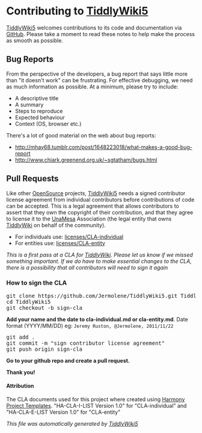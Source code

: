 <h1 class=''>Contributing to <a class=' tw-tiddlylink tw-tiddlylink-resolves' href='http://tiddlywiki.com/static/TiddlyWiki5.html'>TiddlyWiki5</a></h1><p><a class=' tw-tiddlylink tw-tiddlylink-resolves' href='http://tiddlywiki.com/static/TiddlyWiki5.html'>TiddlyWiki5</a> welcomes contributions to its code and documentation via <a class='tw-tiddlylink-external' href='https://github.com/Jermolene/TiddlyWiki5' target='_blank'>GitHub</a>. Please take a moment to read these notes to help make the process as smooth as possible.</p><h2 class=''>Bug Reports</h2><p>From the perspective of the developers, a bug report that says little more than &quot;it doesn't work&quot; can be frustrating. For effective debugging, we need as much information as possible. At a minimum, please try to include:</p><ul><li>A descriptive title</li><li>A summary</li><li>Steps to reproduce</li><li>Expected behaviour</li><li>Context (OS, browser etc.)</li></ul><p>There's a lot of good material on the web about bug reports:</p><ul><li><a class='tw-tiddlylink-external' href='http://mhay68.tumblr.com/post/1648223018/what-makes-a-good-bug-report' target='_blank'>http://mhay68.tumblr.com/post/1648223018/what-makes-a-good-bug-report</a></li><li><a class='tw-tiddlylink-external' href='http://www.chiark.greenend.org.uk/~sgtatham/bugs.html' target='_blank'>http://www.chiark.greenend.org.uk/~sgtatham/bugs.html</a></li></ul><h2 class=''>Pull Requests</h2><p>Like other <a class=' tw-tiddlylink tw-tiddlylink-resolves' href='http://tiddlywiki.com/static/OpenSource.html'>OpenSource</a> projects, <a class=' tw-tiddlylink tw-tiddlylink-resolves' href='http://tiddlywiki.com/static/TiddlyWiki5.html'>TiddlyWiki5</a> needs a signed contributor license agreement from individual contributors before contributions of code can be accepted. This is a legal agreement that allows contributors  to assert that they own the copyright of their contribution, and that they agree to license it to the <a class=' tw-tiddlylink tw-tiddlylink-missing' href='http://tiddlywiki.com/static/UnaMesa.html'>UnaMesa</a> Association (the legal entity that owns <a class=' tw-tiddlylink tw-tiddlylink-resolves' href='http://tiddlywiki.com/static/TiddlyWiki.html'>TiddlyWiki</a> on behalf of the community).</p><ul><li>For individuals use: <a class='tw-tiddlylink-external' href='https://github.com/Jermolene/TiddlyWiki5/tree/master/licenses/cla-individual.md' target='_blank'>licenses/CLA-individual</a></li><li>For entities use: <a class='tw-tiddlylink-external' href='https://github.com/Jermolene/TiddlyWiki5/tree/master/licenses/cla-entity.md' target='_blank'>licenses/CLA-entity</a></li></ul><p><em>This is a first pass at a CLA for <a class=' tw-tiddlylink tw-tiddlylink-resolves' href='http://tiddlywiki.com/static/TiddlyWiki.html'>TiddlyWiki</a>. Please let us know if we missed something important. If we do have to make essential changes to the CLA, there is a possibility that all contributors will need to sign it again</em></p><h3 class=''>How to sign the CLA</h3><pre>git clone https://github.com/Jermolene/TiddlyWiki5.git TiddlyWiki5
cd TiddlyWiki5
git checkout -b sign-cla</pre><p><strong>Add your name and the date to cla-individual.md or cla-entity.md</strong>. Date format (YYYY/MM/DD)
eg: <code>Jeremy Ruston, @Jermolene, 2011/11/22</code></p><pre>git add .
git commit -m &quot;sign contributor license agreement&quot;
git push origin sign-cla</pre><p><strong>Go to your github repo and create a pull request.</strong></p><p><strong>Thank you!</strong></p><h4 class=''>Attribution</h4><p>The CLA documents used for this project where created using <a class='tw-tiddlylink-external' href='http://www.harmonyagreements.org' target='_blank'>Harmony Project Templates</a>. &quot;HA-CLA-I-LIST Version 1.0&quot; for &quot;CLA-individual&quot; and &quot;HA-CLA-E-LIST Version 1.0&quot; for &quot;CLA-entity&quot;
</p><p><em>This file was automatically generated by <a class=' tw-tiddlylink tw-tiddlylink-resolves' href='http://tiddlywiki.com/static/TiddlyWiki5.html'>TiddlyWiki5</a></em>
</p>